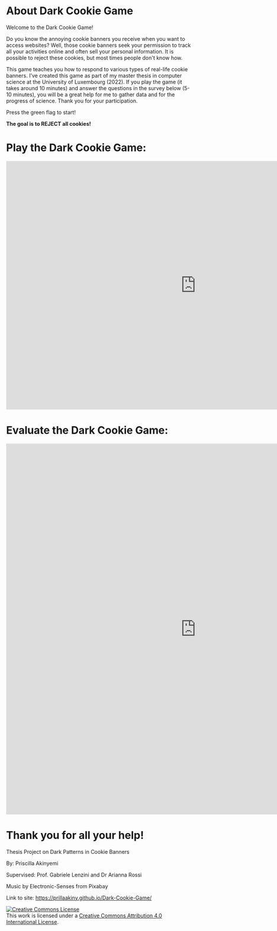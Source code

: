 # About Dark Cookie Game

Welcome to the Dark Cookie Game! 

Do you know the annoying cookie banners you receive when you want to access websites? Well, those cookie banners seek your permission to track all your activities online and often sell your personal information. It is possible to reject these cookies, but most times people don't know how. 

This game teaches you how to respond to various types of real-life cookie banners. I’ve created this game as part of my master thesis in computer science at the University of Luxembourg (2022). If you play the game (it takes around 10 minutes) and answer the questions in the survey below (5-10 minutes), you will be a great help for me to gather data and for the progress of science. Thank you for your participation.

Press the green flag to start!

<p><b>The goal is to REJECT all cookies!</b></p>

# Play the Dark Cookie Game:

<iframe src="https://scratch.mit.edu/projects/704537556/embed" allowtransparency="true" width="1024" height="670" frameborder="0" scrolling="no" allowfullscreen></iframe>


# Evaluate the Dark Cookie Game:

<iframe
    id="surveylegend-survey"
    src="https://www.surveylegend.com/survey/#/d29yZHByZXNzMjEwMTQz~-N7yxbu0FWWA2l0kcuGk"
    width="1024"
    height="1000px"
    style="frameborder: 0; border: 0; margin: 0 auto;"
>
</iframe>

# Thank you for all your help!

Thesis Project on Dark Patterns in Cookie Banners  
<p>By: Priscilla Akinyemi</p>
<p>Supervised: Prof. Gabriele Lenzini and Dr Arianna Rossi</p>
<p>Music by Electronic-Senses from Pixabay</p>


Link to site: https://prillaakiny.github.io/Dark-Cookie-Game/

<a rel="license" href="http://creativecommons.org/licenses/by/4.0/"><img alt="Creative Commons License" style="border-width:0" src="https://i.creativecommons.org/l/by/4.0/88x31.png" /></a><br />This work is licensed under a <a rel="license" href="http://creativecommons.org/licenses/by/4.0/">Creative Commons Attribution 4.0 International License</a>.
